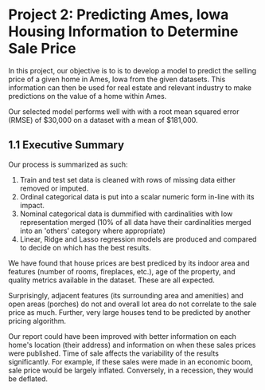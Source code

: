 # Project 2: Predicting Ames, Iowa Housing Information to Determine Sale Price

In this project, our objective is to is to develop a model to predict the selling price of a given home in Ames, Iowa from the given datasets. This information can then be used for real estate and relevant industry to make predictions on the value of a home within Ames.  

Our selected model performs well with with a root mean squared error (RMSE) of $30,000 on a dataset with a mean of $181,000.

## 1.1  Executive Summary
Our process is summarized as such:

1. Train and test set data is cleaned with rows of missing data either removed or imputed.
2. Ordinal categorical data is put into a scalar numeric form in-line with its impact.
3. Nominal categorical data is dummified with cardinalities with low representation merged (10% of all data have their cardinalities merged into an 'others' category where appropriate)
4. Linear, Ridge and Lasso regression models are produced and compared to decide on which has the best results.  

We have found that house prices are best prediced by its indoor area and features (number of rooms, fireplaces, etc.), age of the property, and quality metrics available in the dataset. These are all expected.

Surprisingly, adjacent features (its surrounding area and amenities) and open areas (porches) do not and overall lot area do not correlate to the sale price as much. Further, very large houses tend to be predicted by another pricing algorithm.

Our report could have been improved with better information on each home's location (their address) and information on when these sales prices were published. Time of sale affects the variability of the results significantly. For example, if these sales were made in an economic boom, sale price would be largely inflated. Conversely, in a recession, they would be deflated.